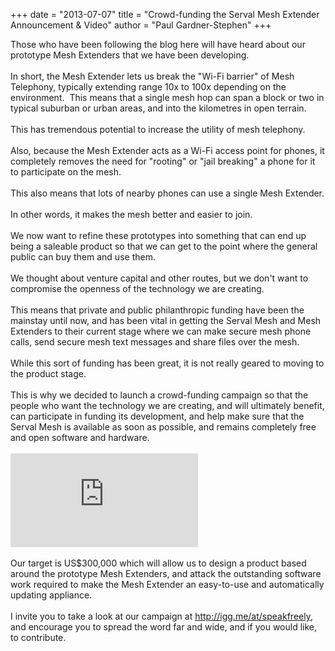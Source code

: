 +++
date = "2013-07-07"
title = "Crowd-funding the Serval Mesh Extender Announcement & Video"
author = "Paul Gardner-Stephen"
+++

<div class="post-body entry-content" id="post-body-3746586520632077558" itemprop="description articleBody">
Those who have been following the blog here will have heard about our prototype Mesh Extenders that we have been developing.<br/>
<br/>
In short, the Mesh Extender lets us break the "Wi-Fi barrier" of Mesh Telephony, typically extending range 10x to 100x depending on the environment.  This means that a single mesh hop can span a block or two in typical suburban or urban areas, and into the kilometres in open terrain.<br/>
<br/>
This has tremendous potential to increase the utility of mesh telephony.<br/>
<br/>
Also, because the Mesh Extender acts as a Wi-Fi access point for phones, it completely removes the need for "rooting" or "jail breaking" a phone for it to participate on the mesh. <br/>
<br/>
This also means that lots of nearby phones can use a single Mesh Extender.<br/>
<br/>
In other words, it makes the mesh better and easier to join.<br/>
<br/>
We now want to refine these prototypes into something that can end up being a saleable product so that we can get to the point where the general public can buy them and use them.<br/>
<br/>
We thought about venture capital and other routes, but we don't want to compromise the openness of the technology we are creating. <br/>
<br/>
This means that private and public philanthropic funding have been the mainstay until now, and has been vital in getting the Serval Mesh and Mesh Extenders to their current stage where we can make secure mesh phone calls, send secure mesh text messages and share files over the mesh.<br/>
<br/>
While this sort of funding has been great, it is not really geared to moving to the product stage. <br/>
<br/>
This is why we decided to launch a crowd-funding campaign so that the people who want the technology we are creating, and will ultimately benefit, can participate in funding its development, and help make sure that the Serval Mesh is available as soon as possible, and remains completely free and open software and hardware.<br/>
<br/>
<div>
<iframe allowfullscreen="allowFullScreen" frameborder="0" mozallowfullscreen="mozallowfullscreen" src="https://www.youtube.com/embed/30qNfzJCQOA?feature=player_embedded" webkitallowfullscreen="webkitallowfullscreen"></iframe></div>
<div>
<br/></div>
Our target is US$300,000 which will allow us to design a product based around the prototype Mesh Extenders, and attack the outstanding software work required to make the Mesh Extender an easy-to-use and automatically updating appliance.<br/>
<br/>
I invite you to take a look at our campaign at <a href="http://igg.me/at/speakfreely">http://igg.me/at/speakfreely</a>, and encourage you to spread the word far and wide, and if you would like, to contribute.<br/>
<br/>
<div></div>
</div>